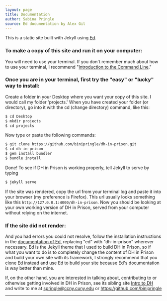 ```yaml
---
layout: page
title: Documentation
author: Sabina Pringle
source: Ed documentation by Alex Gil
---
```


This is a static site built with Jekyll using [Ed](https://elotroalex.github.io/ed/).

### To make a copy of this site and run it on your computer:

You will need to use your terminal. If you don't remember much about how to use your terminal, I recommend "[Introduction to the Command Line](https://github.com/GC-DRI/command-line)."

### Once you are in your terminal, first try the "easy" or "lucky" way to install:

Create a folder in your Desktop where you want your copy of this site. I would call my folder 'projects.' When you have created your folder (or directory), go into it with the cd (change directory) command, like this:


~~~ bash
$ cd Desktop
$ mkdir projects
$ cd projects
~~~

Now type or paste the following commands:

~~~ bash
$ git clone https://github.com/binipringle/dh-in-prison.git
$ cd dh-in-prison
$ gem install bundler
$ bundle install
~~~

Done! To see if DH in Prison is working properly, tell Jekyll to serve by typing

~~~ bash
$ jekyll serve
~~~

If the site was rendered, copy the url from your terminal log and paste it into your browser (my preference is Firefox). This url usually looks something like this `http://127.0.0.1:4000/dh-in-prison`. Now you should be looking at your own working version of DH in Prison, served from your computer without relying on the internet.

### If the site did not render:

And you had errors you could not resolve, follow the installation instructions in the [documentation of Ed](https://elotroalex.github.io/ed/documentation/), replacing "ed" with "dh-in-prison" wherever necessary. Ed is the Jekyll theme that I used to build DH in Prison, so if what you want to do is to completely change the content of DH in Prison and build your own site with its framework, I strongly recommend that you clone Ed instead and use Ed to build your site because Ed's documentation is way better than mine.

If, on the other hand, you are interested in talking about, contributing to or otherwise getting involved in DH in Prison, see its sibling site [Intro to DH](https://binipringle.github.io/intro-to-dh/) and write to me at springle@ccny.cuny.edu or https://github.com/binipringle  

---
